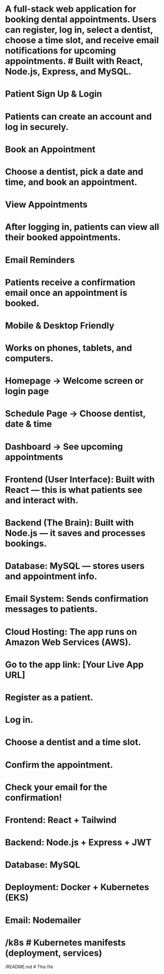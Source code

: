<!-- 🦷 Dental Booking App -->

# A full-stack web application for booking dental appointments. Users can register, log in, select a dentist, choose a time slot, and receive email notifications for upcoming appointments. # Built with React, Node.js, Express, and MySQL.

<!-- What It Does -->

# Patient Sign Up & Login

# Patients can create an account and log in securely.

# Book an Appointment

# Choose a dentist, pick a date and time, and book an appointment.

# View Appointments

# After logging in, patients can view all their booked appointments.

# Email Reminders

# Patients receive a confirmation email once an appointment is booked.

# Mobile & Desktop Friendly

# Works on phones, tablets, and computers.

<!-- How It Looks -->

# Homepage → Welcome screen or login page

# Schedule Page → Choose dentist, date & time

# Dashboard → See upcoming appointments

<!-- What It’s Made Of (In Simple Terms) -->

# Frontend (User Interface): Built with React — this is what patients see and interact with.

# Backend (The Brain): Built with Node.js — it saves and processes bookings.

# Database: MySQL — stores users and appointment info.

# Email System: Sends confirmation messages to patients.

# Cloud Hosting: The app runs on Amazon Web Services (AWS).

<!-- How to Use (For Testers or Clients) -->

# Go to the app link: [Your Live App URL]

# Register as a patient.

# Log in.

# Choose a dentist and a time slot.

# Confirm the appointment.

# Check your email for the confirmation!

<!-- For Developers-->

# Frontend: React + Tailwind

# Backend: Node.js + Express + JWT

# Database: MySQL

# Deployment: Docker + Kubernetes (EKS)

# Email: Nodemailer

# /k8s # Kubernetes manifests (deployment, services)

/README.md # This file

